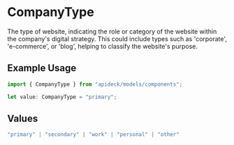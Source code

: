 # CompanyType

The type of website, indicating the role or category of the website within the company's digital strategy. This could include types such as 'corporate', 'e-commerce', or 'blog', helping to classify the website's purpose.

## Example Usage

```typescript
import { CompanyType } from "apideck/models/components";

let value: CompanyType = "primary";
```

## Values

```typescript
"primary" | "secondary" | "work" | "personal" | "other"
```
